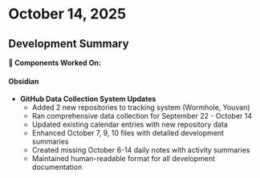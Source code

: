 # October 14, 2025

## Development Summary

**🔧 Components Worked On:**

#### **Obsidian**
- **GitHub Data Collection System Updates**
  - Added 2 new repositories to tracking system (Wormhole, Youvan)
  - Ran comprehensive data collection for September 22 - October 14
  - Updated existing calendar entries with new repository data
  - Enhanced October 7, 9, 10 files with detailed development summaries
  - Created missing October 6-14 daily notes with activity summaries
  - Maintained human-readable format for all development documentation

